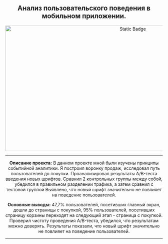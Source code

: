<h2 align="center"> Анализ пользовательского поведения в мобильном приложении.</h2>

<p align="center" dir="auto">
<img alt="Static Badge" src="https://img.freepik.com/free-vector/a-man-near-huge-lcd-screen-with-city-map-and-gps-tags-on-the-screen-getting-information-about-the-city-illustration_335657-303.jpg?w=1380&t=st=1695231011~exp=1695231611~hmac=fb7d079a731184a75a3b1c85ba5ad7c524354b0c8baefdb980cf3edcd226d311" width="800" height="400">
</p>

<hr>

<p align="center" dir="auto"> 
<b>Описание проекта:</b> В данном проекте мной были изучены принципы событийной аналитики. Я построил
воронку продаж, исследовал путь пользователей до покупки. Проанализировал
результаты A/B-теста введения новых шрифтов. Сравнил 2 контрольных группы между
собой, убедился в правильном разделении трафика, а затем сравнил с тестовой группой
Выявлено, что новый шрифт значительно не повлияет на поведение пользователей.

<p align="center" dir="auto"> 
<b>Основные выводы:</b> 47,7% пользователей, посетивших главный экран, дошли до страницы с покупкой, 95% пользователей, посетивших страницу корзины переходят на следующий этап - страница с покупкой.
Проверил чистоту проведения A/B-теста, убедился, что результатам можно доверять. Результаты показали, что новый шрифт значительно не повлияет на поведение пользователей. 


<hr>

